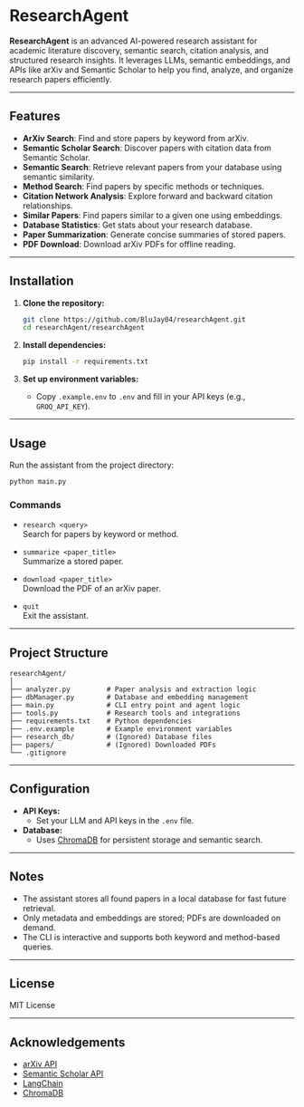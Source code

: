 # ResearchAgent

**ResearchAgent** is an advanced AI-powered research assistant for academic literature discovery, semantic search, citation analysis, and structured research insights. It leverages LLMs, semantic embeddings, and APIs like arXiv and Semantic Scholar to help you find, analyze, and organize research papers efficiently.

---

## Features

- **ArXiv Search**: Find and store papers by keyword from arXiv.
- **Semantic Scholar Search**: Discover papers with citation data from Semantic Scholar.
- **Semantic Search**: Retrieve relevant papers from your database using semantic similarity.
- **Method Search**: Find papers by specific methods or techniques.
- **Citation Network Analysis**: Explore forward and backward citation relationships.
- **Similar Papers**: Find papers similar to a given one using embeddings.
- **Database Statistics**: Get stats about your research database.
- **Paper Summarization**: Generate concise summaries of stored papers.
- **PDF Download**: Download arXiv PDFs for offline reading.

---

## Installation

1. **Clone the repository:**
   ```sh
   git clone https://github.com/BluJay04/researchAgent.git
   cd researchAgent/researchAgent
   ```

2. **Install dependencies:**
   ```sh
   pip install -r requirements.txt
   ```

3. **Set up environment variables:**
   - Copy `.example.env` to `.env` and fill in your API keys (e.g., `GROQ_API_KEY`).

---

## Usage

Run the assistant from the project directory:

```sh
python main.py
```

### Commands

- `research <query>`  
  Search for papers by keyword or method.

- `summarize <paper_title>`  
  Summarize a stored paper.

- `download <paper_title>`  
  Download the PDF of an arXiv paper.

- `quit`  
  Exit the assistant.

---

## Project Structure

```
researchAgent/
│
├── analyzer.py         # Paper analysis and extraction logic
├── dbManager.py        # Database and embedding management
├── main.py             # CLI entry point and agent logic
├── tools.py            # Research tools and integrations
├── requirements.txt    # Python dependencies
├── .env.example        # Example environment variables
├── research_db/        # (Ignored) Database files
├── papers/             # (Ignored) Downloaded PDFs
└── .gitignore
```

---

## Configuration

- **API Keys:**  
  - Set your LLM and API keys in the `.env` file.
- **Database:**  
  - Uses [ChromaDB](https://www.trychroma.com/) for persistent storage and semantic search.

---

## Notes

- The assistant stores all found papers in a local database for fast future retrieval.
- Only metadata and embeddings are stored; PDFs are downloaded on demand.
- The CLI is interactive and supports both keyword and method-based queries.

---

## License

MIT License

---

## Acknowledgements

- [arXiv API](https://arxiv.org/help/api/)
- [Semantic Scholar API](https://www.semanticscholar.org/product/api)
- [LangChain](https://www.langchain.com/)
- [ChromaDB](https://www.trychroma.com/)